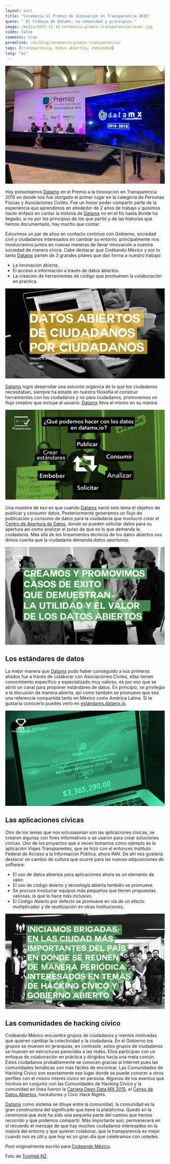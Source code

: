 ```yaml
---
layout: post
title: "Ceremonia al Premio de Innovación en Transparencia 2015"
quote: " El trabajo de Datamx, su comunidad y principios."
image: /media/2015-12-10-ceremonia-premio-transparencia/cover.jpg
video: false
comments: true
permalink: /es/blog/ceremonia-premio-transparencia/
tags: [transparencia, datos abiertos, comunidad]
lang: "es"
---
```


<div class="zoomable"><img src="/media/2015-12-10-ceremonia-premio-transparencia/00_premio.jpg"></div>

Hoy presentamos [Datamx](http://datamx.io) en el Premio a la Innovación en Transparencia 2015 en donde nos fue otorgado el primer lugar en la categoría de Personas Físicas y Asociaciones Civiles. Fue un honor poder compartir parte de la experiencia que aprendimos en alrededor de 2 años de trabajo y quisimos hacer énfasis en contar la historia de [Datamx](http://datamx.io) no en el fin hasta donde ha llegado, si no por los principios de los que partió y de las historias que hemos documentado, hay mucho que contar.

Estuvimos un par de años en contacto continuo con Gobierno, sociedad civil y ciudadanos interesados en cambiar su entorno, principalmente nos involucramos juntos en nuevas maneras de llevar innovación a nuestra sociedad de manera cívica. Cabe destacar que Codeando México y por lo tanto [Datamx](http://datamx.io) parten de 3 grandes pilares que dan forma a nuestro trabajo:
- La innovación abierta.
- El acceso a información a través de datos abiertos.
- La creación de herramientas de código que promueven la colaboración en práctica.


<div class="zoomable"><img src="/media/2015-12-10-ceremonia-premio-transparencia/01_mantra_datamx.jpg"></div>


[Datamx](http://datamx.io) logró desarrollar una solución orgánica de lo que los ciudadanos necesitaban, siempre ha estado en nuestra filosofía el construir herramientas con los ciudadanos y no para ciudadanos, promovemos un flujo creativo que incluye al usuario. [Datamx](http://datamx.io) lleva el mismo en su mantra.

<div class="zoomable"><img src="/media/2015-12-10-ceremonia-premio-transparencia/02_flujo_datos.jpg"></div>

Una muestra de eso es que cuando [Datamx](http://datamx.io) nació solo tenía el objetivo de publicar y consumir datos. Posteriormente generamos un flujo de publicación y consumo de datos para la ciudadanía que involucró crear el [Centro de Apertura de Datos](http://apertura.datamx.io), donde se pueden solicitar datos para su apertura así como analizar el pulso de qué es lo que demanda la ciudadanía. Más allá de los lineamientos técnicos de los datos abiertos nos dimos cuenta que la ciudadanía demanda *datos oportunos*.


<div class="zoomable"><img src="/media/2015-12-10-ceremonia-premio-transparencia/03_casos_exito.jpg"></div>


## Los estándares de datos

La mejor manera que [Datamx](http://datamx.io) pudo haber conseguido a sus primeros aliados fue a través de colaborar con Asociaciones Civiles, ellas tienen conocimiento específico y especializado muy valioso, es por eso que se abrió un canal para proponer estándares de datos. En principio, se privilegia a la discusión de manera abierta, así como también se promueve que sea una referencia compartida tanto en México como América Latina. Si te gustaría conocerlo puedes verlo en [estándares.datamx.io](http://estandares.datamx.io).

<div class="zoomable"><img src="/media/2015-12-10-ceremonia-premio-transparencia/04_viajes_transparentes.jpg"></div>

## Las aplicaciones cívicas

Otro de los temas que nos entusiasman son las aplicaciones cívicas, se crearon algunas con fines informativos o se usaron para crear soluciones cívicas. Uno de los proyectos que a veces tomamos como ejemplo es la aplicación Viajes Transparentes, que se hizo con el entonces Instituto Federal de Acceso a la Información Pública, ahora INAI. De ahí nos gustaría destacar un cambio de cultura que ocurre para las nuevas adquisiciones de software:

- El uso de datos abiertos para aplicaciones ahora es un elemento de valor.
- El uso de código abierto y tecnología abierta también se promueve.
- Se procura involucrar equipos más pequeños que tienen propuestas valiosas, lo que lo hace más inclusivo.
- El Código Abierto por defecto se promueve en vía de un efecto multiplicador y de reutilización en otras instituciones.

<div class="zoomable"><img src="/media/2015-12-10-ceremonia-premio-transparencia/05_brigadas.jpg"></div>

## Las comunidades de hacking cívico
Codeando México encuentra grupos de ciudadanos y mentes motivadas que quieren cambiar la colectividad y la ciudadanía. En el Gobierno los grupos se mueven en jerarquías, en contraste, estos grupos de ciudadanos se mueven en estructuras parecidas a las redes. Ellos participan con un enfoque de colaboración en práctica y dirigidos hacia una meta común. Estos ciudadanos probablemente se conocen gracias al Internet pues las comunidades temáticas son más fáciles de encontrar. Las Comunidades de Hacking Cívico son exactamente ese lugar donde se puede conocer a otros perfiles con el mismo interés cívico en persona. Algunos de los eventos que hicimos en conjunto con las Comunidades de Hacking Cívico y la comunidad en línea fueron la [Carrera Open Data MX 2015](http://blog.codeandomexico.org/2015/04/13/ganadores-carreraopendatamx/), el [Censo de Datos Abiertos](http://blog.codeandomexico.org/2014/12/12/open-data-census-ciudades/), hackatones y Civic Hack Nights.

[Datamx](http://datamx.io) como sistema se diluye entre la comunidad, la comunidad es la gran constructora del significado que tiene la plataforma. Quedó en la ceremonia que este ha sido una pequeña parte del camino que hemos recorrido y que podemos compartir. Más importante aún, permanecerá en el recuerdo el mensaje de que hay muchos ciudadanos interesados en la mejora del entorno y que quieren colaborar, que la transparencia es mejor cuando nos es útil y que hoy es un gran día que celebramos con ustedes.


Post originalmente escrito para [Codeando México](http://blog.codeandomexico.org).

Foto de [TomHall NZ](https://www.flickr.com/photos/tom_hall_nz/17004434418/).

